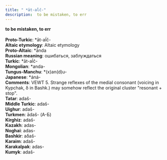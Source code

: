 ```yaml
---
title: " *āt-aĺč-"
description:  to be mistaken, to err
---
```

<strong> to be mistaken, to err</strong><br><br>
<strong>Proto-Turkic</strong>:  *āt-aĺč-<br>
<strong>Altaic etymology</strong>:  Altaic etymology<br>
<strong> Proto-Altaic</strong>:  *ā́nda<br>
<strong>Russian meaning</strong>:  ошибаться, заблуждаться<br>
<strong>Turkic</strong>:  *āt-aĺč-<br>
<strong>Mongolian</strong>:  *anda-<br>
<strong>Tungus-Manchu</strong>:  *(x)an(d)u-<br>
<strong>Japanese</strong>:  *áná-<br>
<strong>Comments</strong>:  VEWT 5. Strange reflexes of the medial consonant (voicing in Kypchak, δ in Bashk.) may somehow reflect the original cluster "resonant + stop".<br>
<strong>Tatar</strong>:  adaš-<br>
<strong>Middle Turkic</strong>:  adaš-<br>
<strong>Uighur</strong>:  adaš-<br>
<strong>Turkmen</strong>:  ādaš- (А-Б)<br>
<strong>Kirghiz</strong>:  adaš-<br>
<strong>Kazakh</strong>:  adas-<br>
<strong>Noghai</strong>:  adas-<br>
<strong>Bashkir</strong>:  aδaš-<br>
<strong>Karaim</strong>:  adaš-<br>
<strong>Karakalpak</strong>:  adas-<br>
<strong>Kumyk</strong>:  adaš-<br>


